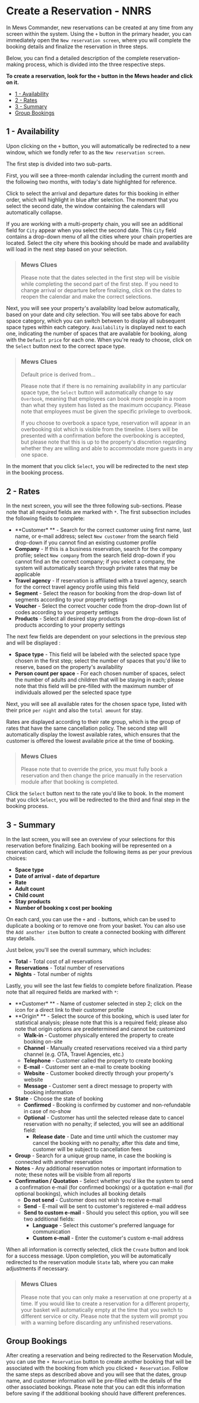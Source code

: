 # Create a Reservation - NNRS

In Mews Commander, new reservations can be created at any time from any screen within the system. Using the `+` button in the primary header, you can immediately open the `New reservation screen`, where you will complete the booking details and finalize the reservation in three steps.

Below, you can find a detailed description of the complete reservation-making process, which is divided into the three respective steps.

**To create a reservation, look for the **`+`** button in the Mews header and click on it.**

* [1 - Availability](create-a-reservation-nnrs.md#1---availability)
* [2 - Rates](create-a-reservation-nnrs.md#2---rates)
* [3 - Summary](create-a-reservation-nnrs.md#3---summary)
* [Group Bookings](create-a-reservation-nnrs.md#group-bookings)

## 1 - Availability

Upon clicking on the `+` button, you will automatically be redirected to a new window, which we fondly refer to as the `New reservation screen`.

The first step is divided into two sub-parts.

First, you will see a three-month calendar including the current month and the following two months, with today's date highlighted for reference.

Click to select the arrival and departure dates for this booking in either order, which will highlight in blue after selection. The moment that you select the second date, the window containing the calendars will automatically collapse.

If you are working with a multi-property chain, you will see an additional field for `City` appear when you select the second date. This `City` field contains a drop-down menu of all the cities where your chain properties are located. Select the city where this booking should be made and availability will load in the next step based on your selection.

> ### Mews Clues
>
> Please note that the dates selected in the first step will be visible while completing the second part of the first step. If you need to change arrival or departure before finalizing, click on the dates to reopen the calendar and make the correct selections.

Next, you will see your property's availability load below automatically, based on your date and city selection. You will see tabs above for each space category, which you can switch between to display all subsequent space types within each category. `Availability` is displayed next to each one, indicating the number of spaces that are available for booking, along with the `Default price` for each one. When you're ready to choose, click on the `Select` button next to the correct space type.

> ### Mews Clues
>
> Default price is derived from...
>
> Please note that if there is no remaining availability in any particular space type, the `Select` button will automatically change to say `Overbook`, meaning that employees can book more people in a room than what they system has listed as the maximum occupancy. Please note that employees must be given the specific privilege to overbook.
>
> If you choose to overbook a space type, reservation will appear in an overbooking slot which is visible from the timeline. Users will be presented with a confirmation before the overbooking is accepted, but please note that this is up to the property's discretion regarding whether they are willing and able to accommodate more guests in any one space.

In the moment that you click `Select`, you will be redirected to the next step in the booking process.

## 2 - Rates

In the next screen, you will see the three following sub-sections. Please note that all required fields are marked with `*`. The first subsection includes the following fields to complete:

* **Customer\* ** - Search for the correct customer using first name, last name, or e-mail address; select `New customer` from the search field drop-down if you cannot find an existing customer profile
* **Company** - If this is a business reservation, search for the company profile; select `New company` from the search field drop-down if you cannot find an the correct company; if you select a company, the system will automatically search through private rates that may be applicable
* **Travel agency** - If reservation is affiliated with a travel agency, search for the correct travel agency profile using this field
* **Segment** - Select the reason for booking from the drop-down list of segments according to your property settings
* **Voucher** - Select the correct voucher code from the drop-down list of codes according to your property settings
* **Products** - Select all desired stay products from the drop-down list of products according to your property settings

The next few fields are dependent on your selections in the previous step and will be displayed :

* **Space type** - This field will be labeled with the selected space type chosen in the first step; select the number of spaces that you'd like to reserve, based on the property's availability
* **Person count per space** - For each chosen number of spaces, select the number of adults and children that will be staying in each; please note that this field will be pre-filled with the maximum number of individuals allowed per the selected space type

Next, you will see all available rates for the chosen space type, listed with their price `per night` and also the `total amount` for stay.

Rates are displayed according to their rate group, which is the group of rates that have the same cancellation policy. The second step will automatically display the lowest available rates, which ensures that the customer is offered the lowest available price at the time of booking.

> ### Mews Clues
>
> Please note that to override the price, you must fully book a reservation and then change the price manually in the reservation module after that booking is completed.

Click the `Select` button next to the rate you'd like to book. In the moment that you click `Select`, you will be redirected to the third and final step in the booking process.

## 3 - Summary

In the last screen, you will see an overview of your selections for this reservation before finalizing. Each booking will be represented on a reservation card, which will include the following items as per your previous choices:

* **Space type**
* **Date of arrival - date of departure**
* **Rate**
* **Adult count**
* **Child count**
* **Stay products**
* **Number of booking x cost per booking** 

On each card, you can use the `+` and `-` buttons, which can be used to duplicate a booking or to remove one from your basket. You can also use the `Add another item` button to create a connected booking with different stay details.

Just below, you'll see the overall summary, which includes:

* **Total** - Total cost of all reservations
* **Reservations** - Total number of reservations
* **Nights** - Total number of nights

Lastly, you will see the last few fields to complete before finalization. Please note that all required fields are marked with `*`:

* **Customer\* ** - Name of customer selected in step 2; click on the icon for a direct link to their customer profile
* **Origin\* ** - Select the source of this booking, which is used later for statistical analysis; please note that this is a required field; please also note that origin options are predetermined and cannot be customized
  * **Walk-in** - Customer physically entered the property to create booking on-site
  * **Channel** - Manually created reservations received via a third party channel \(e.g. OTA, Travel Agencies, etc.\)
  * **Telephone** - Customer called the property to create booking
  * **E-mail** - Customer sent an e-mail to create booking
  * **Website** - Customer booked directly through your property's website
  * **Message** - Customer sent a direct message to property with booking information
* **State** - Choose the state of booking
  * **Confirmed** - Booking is confirmed by customer and non-refundable in case of no-show 
  * **Optional** - Customer has until the selected release date to cancel reservation with no penalty; if selected, you will see an additional field:
    * **Release date** - Date and time until which the customer may cancel the booking with no penalty; after this date and time, customer will be subject to cancellation fees
* **Group** - Search for a unique group name, in case the booking is connected with another reservation
* **Notes** - Any additional reservation notes or important information to note; these notes will be visible from all reports
* **Confirmation / Quotation** - Select whether you'd like the system to send a confirmation e-mail \(for confirmed bookings\) or a quotation e-mail \(for optional bookings\), which includes all booking details
  * **Do not send** - Customer does not wish to receive e-mail
  * **Send** - E-mail will be sent to customer's registered e-mail address
  * **Send to custom e-mail** - Should you select this option, you will see two additional fields:
    * **Language** - Select this customer's preferred language for communication
    * **Custom e-mail** - Enter the customer's custom e-mail address

When all information is correctly selected, click the `Create` button and look for a success message. Upon completion, you will be automatically redirected to the reservation module `State` tab, where you can make adjustments if necessary.

> ### Mews Clues
>
> Please note that you can only make a reservation at one property at a time. If you would like to create a reservation for a different property, your basket will automatically empty at the time that you switch to different service or city. Please note that the system will prompt you with a warning before discarding any unfinished reservations.

## Group Bookings

After creating a reservation and being redirected to the Reservation Module, you can use the `+ Reservation` button to create another booking that will be associated with the booking from which you clicked `+ Reservation`. Follow the same steps as described above and you will see that the dates, group name, and customer information will be pre-filled with the details of the other associated bookings. Please note that you can edit this information before saving if the additional booking should have different preferences.

